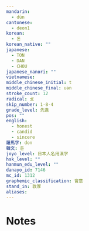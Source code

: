 ```yaml
---
mandarin:
  - dūn
cantonese:
  - deon1
korean:
  - 돈
korean_native: ""
japanese:
  - TON
  - DAN
  - CHOU
japanese_nanori: ""
vietnamese:
middle_chinese_initial: t
middle_chinese_final: uən
stroke_count: 12
radical: 攴
skip_number: 1-8-4
grade_level: 先進
pos: ""
english:
  - honest
  - candid
  - sincere
羅馬字: don
韓文: 돈
joyo_level: 日本人名用漢字
hsk_level: ""
hanmun_edu_level: ""
danayo_id: 7146
mc_id: 1312
graphemic_classification: 會意
stand_in: 敦厚
aliases:
---
```


# Notes
